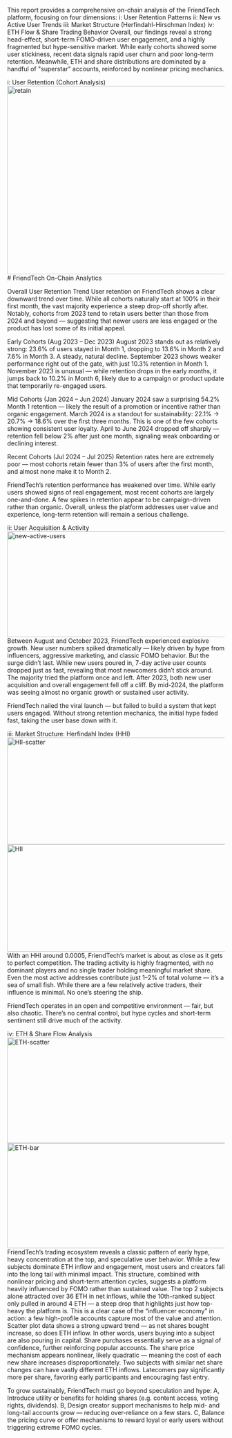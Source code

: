 This report provides a comprehensive on-chain analysis of the FriendTech platform, focusing on four dimensions:
    i: User Retention Patterns
    ii: New vs Active User Trends
    iii: Market Structure (Herfindahl-Hirschman Index)
    iv: ETH Flow & Share Trading Behavior
Overall, our findings reveal a strong head-effect, short-term FOMO-driven user engagement, and a highly fragmented but hype-sensitive market. While early cohorts showed some user stickiness, recent data signals rapid user churn and poor long-term retention. Meanwhile, ETH and share distributions are dominated by a handful of "superstar" accounts, reinforced by nonlinear pricing mechanics.

i: User Retention (Cohort Analysis)
<img width="1144" height="435" alt="retain" src="https://github.com/user-attachments/assets/554ad64f-bf87-44c9-899f-51030dc95f6e" /># FriendTech On-Chain Analytics

Overall User Retention Trend
User retention on FriendTech shows a clear downward trend over time. While all cohorts naturally start at 100% in their first month, the vast majority experience a steep drop-off shortly after. Notably, cohorts from 2023 tend to retain users better than those from 2024 and beyond — suggesting that newer users are less engaged or the product has lost some of its initial appeal.

Early Cohorts (Aug 2023 – Dec 2023)
August 2023 stands out as relatively strong: 23.6% of users stayed in Month 1, dropping to 13.6% in Month 2 and 7.6% in Month 3. A steady, natural decline.
September 2023 shows weaker performance right out of the gate, with just 10.3% retention in Month 1.
November 2023 is unusual — while retention drops in the early months, it jumps back to 10.2% in Month 6, likely due to a campaign or product update that temporarily re-engaged users.

Mid Cohorts (Jan 2024 – Jun 2024)
January 2024 saw a surprising 54.2% Month 1 retention — likely the result of a promotion or incentive rather than organic engagement.
March 2024 is a standout for sustainability: 22.1% → 20.7% → 18.6% over the first three months. This is one of the few cohorts showing consistent user loyalty.
April to June 2024 dropped off sharply — retention fell below 2% after just one month, signaling weak onboarding or declining interest.

Recent Cohorts (Jul 2024 – Jul 2025)
Retention rates here are extremely poor — most cohorts retain fewer than 3% of users after the first month, and almost none make it to Month 2.

FriendTech’s retention performance has weakened over time. While early users showed signs of real engagement, most recent cohorts are largely one-and-done. A few spikes in retention appear to be campaign-driven rather than organic. Overall, unless the platform addresses user value and experience, long-term retention will remain a serious challenge.


ii: User Acquisition & Activity
<img width="770" height="244" alt="new-active-users" src="https://github.com/user-attachments/assets/31c941db-a64f-4fec-8c2c-3deff581c0e2" />
Between August and October 2023, FriendTech experienced explosive growth. New user numbers spiked dramatically — likely driven by hype from influencers, aggressive marketing, and classic FOMO behavior.
But the surge didn’t last. While new users poured in, 7-day active user counts dropped just as fast, revealing that most newcomers didn’t stick around. The majority tried the platform once and left.
After 2023, both new user acquisition and overall engagement fell off a cliff. By mid-2024, the platform was seeing almost no organic growth or sustained user activity.

FriendTech nailed the viral launch — but failed to build a system that kept users engaged. Without strong retention mechanics, the initial hype faded fast, taking the user base down with it.


iii: Market Structure: Herfindahl Index (HHI)
<img width="774" height="247" alt="HII-scatter" src="https://github.com/user-attachments/assets/db5edb43-4f0d-4e77-b52d-f33e2256cd10" />
<img width="771" height="248" alt="HII" src="https://github.com/user-attachments/assets/7d64975a-2ffe-41b7-8fbc-537642ed68c9" />
With an HHI around 0.0005, FriendTech’s market is about as close as it gets to perfect competition. The trading activity is highly fragmented, with no dominant players and no single trader holding meaningful market share. Even the most active addresses contribute just 1–2% of total volume — it’s a sea of small fish. While there are a few relatively active traders, their influence is minimal. No one’s steering the ship.

FriendTech operates in an open and competitive environment — fair, but also chaotic. There’s no central control, but hype cycles and short-term sentiment still drive much of the activity.


iv: ETH & Share Flow Analysis
<img width="777" height="244" alt="ETH-scatter" src="https://github.com/user-attachments/assets/fd97f562-7cf8-453c-b931-998026d3dbc8" />
<img width="775" height="243" alt="ETH-bar" src="https://github.com/user-attachments/assets/1faeddb2-d84f-46ad-9533-5cece357cf37" />
FriendTech’s trading ecosystem reveals a classic pattern of early hype, heavy concentration at the top, and speculative user behavior. While a few subjects dominate ETH inflow and engagement, most users and creators fall into the long tail with minimal impact. This structure, combined with nonlinear pricing and short-term attention cycles, suggests a platform heavily influenced by FOMO rather than sustained value.
The top 2 subjects alone attracted over 36 ETH in net inflows, while the 10th-ranked subject only pulled in around 4 ETH — a steep drop that highlights just how top-heavy the platform is. This is a clear case of the “influencer economy” in action: a few high-profile accounts capture most of the value and attention.
Scatter plot data shows a strong upward trend — as net shares bought increase, so does ETH inflow. In other words, users buying into a subject are also pouring in capital. Share purchases essentially serve as a signal of confidence, further reinforcing popular accounts.
The share price mechanism appears nonlinear, likely quadratic — meaning the cost of each new share increases disproportionately. Two subjects with similar net share changes can have vastly different ETH inflows. Latecomers pay significantly more per share, favoring early participants and encouraging fast entry.

To grow sustainably, FriendTech must go beyond speculation and hype:
A, Introduce utility or benefits for holding shares (e.g. content access, voting rights, dividends).
B, Design creator support mechanisms to help mid- and long-tail accounts grow — reducing over-reliance on a few stars.
C, Balance the pricing curve or offer mechanisms to reward loyal or early users without triggering extreme FOMO cycles.






